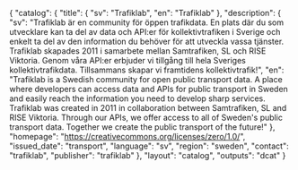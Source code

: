 {
    "catalog": {
        "title": {
            "sv": "Trafiklab",
            "en": "Trafiklab"
        },
        "description": {
            "sv": "Trafiklab är en community för öppen trafikdata. En plats där du som utvecklare kan ta del av data och API:er för kollektivtrafiken i Sverige och enkelt ta del av den information du behöver för att utveckla vassa tjänster. Trafiklab skapades 2011 i samarbete mellan Samtrafiken, SL och RISE Viktoria. Genom våra API:er erbjuder vi tillgång till hela Sveriges kollektivtrafikdata. Tillsammans skapar vi framtidens kollektivtrafik!",
            "en": "Trafiklab is a Swedish community for open public transport data. A place where developers can access data and APIs for public transport in Sweden and easily reach the information you need to develop sharp services. Trafiklab was created in 2011 in collaboration between Samtrafiken, SL and RISE Viktoria. Through our APIs, we offer access to all of Sweden's public transport data. Together we create the public transport of the future!"
        },
        "homepage": "https://creativecommons.org/licenses/zero/1.0/",
        "issued_date": "transport",
        "language": "sv",
        "region": "sweden",
        "contact": "trafiklab",
        "publisher": "trafiklab"
    },
    "layout": "catalog",
    "outputs": "dcat"
}

